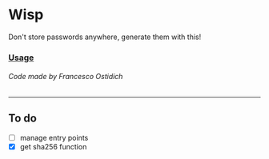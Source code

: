 # Wisp
Don't store passwords anywhere, generate them with this!
### [Usage](assets/help-text/help.txt)
###### Code made by Francesco Ostidich


- - -

## To do
- [ ] manage entry points
- [x] get sha256 function